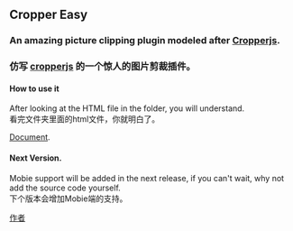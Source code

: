 ## Cropper Easy  
### An amazing picture clipping plugin modeled after [Cropperjs](https://github.com/fengyuanchen/cropperjs).  
### 仿写 [cropperjs](https://github.com/fengyuanchen/cropperjs) 的一个惊人的图片剪裁插件。 
  
#### How to use it  
After looking at the HTML file in the folder, you will understand.  
看完文件夹里面的html文件，你就明白了。

[Document](https://github.com/VcrTing/cropperjs-easy/blob/main/index.html). 

#### Next Version. 
Mobie support will be added in the next release, if you can't wait, why not add the source code yourself.  
下个版本会增加Mobie端的支持。
   
[作者](https://github.com/VcrTing)
